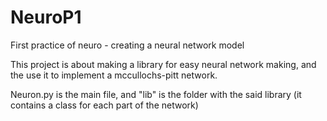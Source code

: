 # NeuroP1
First practice of neuro - creating a neural network model

This project is about making a library for easy neural network making, and the use it to implement a mccullochs-pitt network.

Neuron.py is the main file, and "lib" is the folder with the said library (it contains a class for each part of the network)
